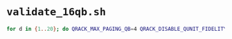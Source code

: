 # `validate_16qb.sh`

```bash
for d in {1..20}; do QRACK_MAX_PAGING_QB=4 QRACK_DISABLE_QUNIT_FIDELITY_GUARD=1 python3 ising_validation.py 16 $d 2048 1 4; done
```
